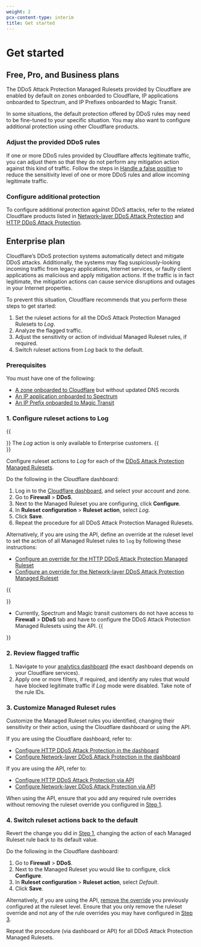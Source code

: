 ```yaml
---
weight: 2
pcx-content-type: interim
title: Get started
---
```


# Get started

## Free, Pro, and Business plans

The DDoS Attack Protection Managed Rulesets provided by Cloudflare are enabled by default on zones onboarded to Cloudflare, IP applications onboarded to Spectrum, and IP Prefixes onboarded to Magic Transit.

In some situations, the default protection offered by DDoS rules may need to be fine-tuned to your specific situation. You may also want to configure additional protection using other Cloudflare products.

### Adjust the provided DDoS rules

If one or more DDoS rules provided by Cloudflare affects legitimate traffic, you can adjust them so that they do not perform any mitigation action against this kind of traffic. Follow the steps in [Handle a false positive](/ddos-protection/managed-rulesets/adjust-rules/false-positive/) to reduce the sensitivity level of one or more DDoS rules and allow incoming legitimate traffic.

### Configure additional protection

To configure additional protection against DDoS attacks, refer to the related Cloudflare products listed in [Network-layer DDoS Attack Protection](/ddos-protection/managed-rulesets/network/#related-cloudflare-products) and [HTTP DDoS Attack Protection](/ddos-protection/managed-rulesets/http/#related-cloudflare-products).

## Enterprise plan

Cloudflare’s DDoS protection systems automatically detect and mitigate DDoS attacks. Additionally, the systems may flag suspiciously-looking incoming traffic from legacy applications, Internet services, or faulty client applications as malicious and apply mitigation actions. If the traffic is in fact legitimate, the mitigation actions can cause service disruptions and outages in your Internet properties.

To prevent this situation, Cloudflare recommends that you perform these steps to get started:

1.  Set the ruleset actions for all the DDoS Attack Protection Managed Rulesets to _Log_.
2.  Analyze the flagged traffic.
3.  Adjust the sensitivity or action of individual Managed Ruleset rules, if required.
4.  Switch ruleset actions from _Log_ back to the default.

### Prerequisites

You must have one of the following:

- [A zone onboarded to Cloudflare](https://support.cloudflare.com/hc/articles/205195708) but without updated DNS records
- [An IP application onboarded to Spectrum](/spectrum/get-started)
- [An IP Prefix onboarded to Magic Transit](/magic-transit/get-started)

### 1. Configure ruleset actions to Log

{{<Aside type="note">}}
The _Log_ action is only available to Enterprise customers.
{{</Aside>}}

Configure ruleset actions to _Log_ for each of the [DDoS Attack Protection Managed Rulesets](/ddos-protection/managed-rulesets/).

Do the following in the Cloudflare dashboard:

1.  Log in to the [Cloudflare dashboard](https://dash.cloudflare.com/), and select your account and zone.
2.  Go to **Firewall** > **DDoS**.
3.  Next to the Managed Ruleset you are configuring, click **Configure**.
4.  In **Ruleset configuration** > **Ruleset action**, select _Log_.
5.  Click **Save**.
6.  Repeat the procedure for all DDoS Attack Protection Managed Rulesets.

Alternatively, if you are using the API, define an override at the ruleset level to set the action of all Managed Ruleset rules to `log` by following these instructions:

- [Configure an override for the HTTP DDoS Attack Protection Managed Ruleset](/ddos-protection/managed-rulesets/http/configure-api/#configure-an-override-for-http-ddos-attack-protection)
- [Configure an override for the Network-layer DDoS Attack Protection Managed Ruleset](/ddos-protection/managed-rulesets/network/configure-api/#configure-an-override-for-the-network-layer-ddos-attack-protection-managed-ruleset)

{{<Aside type="warning" header="Notes">}}

- Currently, Spectrum and Magic transit customers do not have access to **Firewall** > **DDoS** tab and have to configure the DDoS Attack Protection Managed Rulesets using the API.
  {{</Aside>}}

### 2. Review flagged traffic

1.  Navigate to your [analytics dashboard](/ddos-protection/reference/analytics/) (the exact dashboard depends on your Cloudflare services).
2.  Apply one or more filters, if required, and identify any rules that would have blocked legitimate traffic if _Log_ mode were disabled. Take note of the rule IDs.

### 3. Customize Managed Ruleset rules

Customize the Managed Ruleset rules you identified, changing their sensitivity or their action, using the Cloudflare dashboard or using the API.

If you are using the Cloudflare dashboard, refer to:

- [Configure HTTP DDoS Attack Protection in the dashboard](/ddos-protection/managed-rulesets/http/configure-dashboard/)
- [Configure Network-layer DDoS Attack Protection in the dashboard](/ddos-protection/managed-rulesets/network/configure-dashboard/)

If you are using the API, refer to:

- [Configure HTTP DDoS Attack Protection via API](/ddos-protection/managed-rulesets/http/configure-api/)
- [Configure Network-layer DDoS Attack Protection via API](/ddos-protection/managed-rulesets/network/configure-api/)

When using the API, ensure that you add any required rule overrides without removing the ruleset override you configured in [Step 1](#1-configure-ruleset-actions-to-log).

### 4. Switch ruleset actions back to the default

Revert the change you did in [Step 1](#1-configure-ruleset-actions-to-log), changing the action of each Managed Ruleset rule back to its default value.

Do the following in the Cloudflare dashboard:

1.  Go to **Firewall** > **DDoS**.
2.  Next to the Managed Ruleset you would like to configure, click **Configure**.
3.  In **Ruleset configuration** > **Ruleset action**, select _Default_.
4.  Click **Save**.

Alternatively, if you are using the API, [remove the override](/ddos-protection/managed-rulesets/http/configure-api/#configure-an-override-for-http-ddos-attack-protection) you previously configured at the ruleset level. Ensure that you only remove the ruleset override and not any of the rule overrides you may have configured in [Step 3](#3-customize-managed-ruleset-rules).

Repeat the procedure (via dashboard or API) for all DDoS Attack Protection Managed Rulesets.
